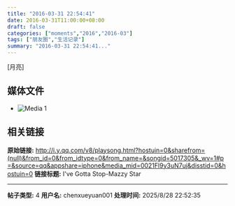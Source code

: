 ```yaml
---
title: "2016-03-31 22:54:41"
date: 2016-03-31T11:00:00+08:00
draft: false
categories: ["moments","2016","2016-03"]
tags: ["朋友圈","生活记录"]
summary: "2016-03-31 22:54:41..."
---
```


[月亮]

## 媒体文件

- ![Media 1](/Moments/photos/2016-03-31/201603312254410.jpg)

## 相关链接

**原始链接:** http://i.y.qq.com/v8/playsong.html?hostuin=0&sharefrom=(null)&from_id=0&from_idtype=0&from_name=&songid=5017305&_wv=1#p=&source=qq&appshare=iphone&media_mid=0021Fl9y3uN7uj&disstid=0&hostuin=0
**链接标题:**  I've Gotta Stop-Mazzy Star

---

**帖子类型:** 4
**用户名:** chenxueyuan001
**处理时间:** 2025/8/28 22:52:35